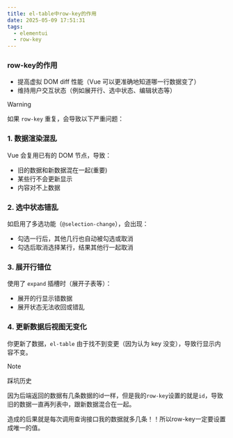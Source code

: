 ```yaml
---
title: el-table中row-key的作用
date: 2025-05-09 17:51:31
tags: 
  - elementui
  - row-key
---
```


### row-key的作用

- 提高虚拟 DOM diff 性能（Vue 可以更准确地知道哪一行数据变了）
- 维持用户交互状态（例如展开行、选中状态、编辑状态等）



> [!Warning]
>
> 如果 `row-key` 重复，会导致以下严重问题：
>
> ### 1. **数据渲染混乱**
>
> Vue 会复用已有的 DOM 节点，导致：
>
> - 旧的数据和新数据混在一起(重要)
> - 某些行不会更新显示
> - 内容对不上数据
>
> ### 2. **选中状态错乱**
>
> 如启用了多选功能（`@selection-change`），会出现：
>
> - 勾选一行后，其他几行也自动被勾选或取消
> - 勾选后取消选择某行，结果其他行一起取消
>
> ### 3. **展开行错位**
>
> 使用了 `expand` 插槽时（展开子表等）：
>
> - 展开的行显示错数据
> - 展开状态无法收回或错乱
>
> ### 4. **更新数据后视图无变化**
>
> 你更新了数据，`el-table` 由于找不到变更（因为认为 key 没变），导致行显示内容不变。



> [!NOTE]
>
> 踩坑历史
>
> 因为后端返回的数据有几条数据的id一样，但是我的`row-key`设置的就是`id`，导致旧的数据一直再列表中，跟新数据混合在一起。
>
> 造成的后果就是每次调用查询接口我的数据就多几条！！所以row-key一定要设置成唯一的值。

